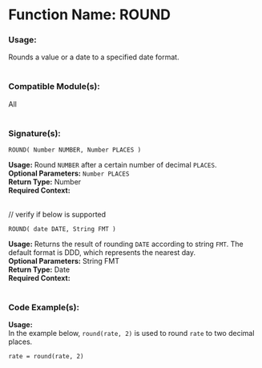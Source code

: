 # Function Name: ROUND

### Usage:
Rounds a value or a date to a specified date format.
<br><br>

### Compatible Module(s):
All
<br><br>

### Signature(s):

```
ROUND( Number NUMBER, Number PLACES )
```
**Usage:** Round `NUMBER` after a certain number of decimal `PLACES`.<br>
**Optional Parameters:** `Number PLACES`<br>
**Return Type:** Number<br>
**Required Context:**<br>
<br>

// verify if below is supported
```
ROUND( date DATE, String FMT )
```
**Usage:** Returns the result of rounding `DATE` according to string `FMT`. The default format is DDD, which represents the nearest day.
<br>
**Optional Parameters:** String FMT<br>
**Return Type:** Date<br>
**Required Context:**<br>
<br>


### Code Example(s):
**Usage:**<br>
In the example below, `round(rate, 2)` is used to round `rate` to two decimal places.
```
rate = round(rate, 2)
```